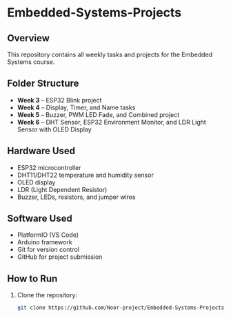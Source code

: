 # Embedded-Systems-Projects


## Overview
This repository contains all weekly tasks and projects for the Embedded Systems course.

## Folder Structure
- **Week 3** – ESP32 Blink project
- **Week 4** – Display, Timer, and Name tasks
- **Week 5** – Buzzer, PWM LED Fade, and Combined project
- **Week 6** – DHT Sensor, ESP32 Environment Monitor, and LDR Light Sensor with OLED Display

## Hardware Used
- ESP32 microcontroller
- DHT11/DHT22 temperature and humidity sensor
- OLED display
- LDR (Light Dependent Resistor)
- Buzzer, LEDs, resistors, and jumper wires

## Software Used
- PlatformIO (VS Code)
- Arduino framework
- Git for version control
- GitHub for project submission

## How to Run
1. Clone the repository:
   ```bash
   git clone https://github.com/Noor-project/Embedded-Systems-Projects
